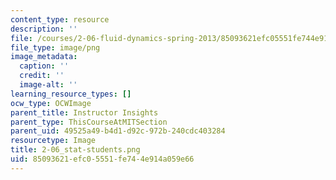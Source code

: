 ```yaml
---
content_type: resource
description: ''
file: /courses/2-06-fluid-dynamics-spring-2013/85093621efc05551fe744e914a059e66_2-06_stat-students.png
file_type: image/png
image_metadata:
  caption: ''
  credit: ''
  image-alt: ''
learning_resource_types: []
ocw_type: OCWImage
parent_title: Instructor Insights
parent_type: ThisCourseAtMITSection
parent_uid: 49525a49-b4d1-d92c-972b-240cdc403284
resourcetype: Image
title: 2-06_stat-students.png
uid: 85093621-efc0-5551-fe74-4e914a059e66
---
```

